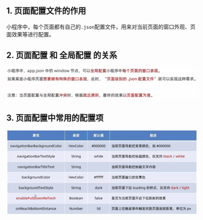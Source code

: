 ## 1. 页面配置文件的作用

小程序中，每个页面都有自己的`.json`配置文件，用来对当前页面的窗口外观、页面效果等进行配置。

## 2. 页面配置 和 全局配置 的关系

![image-20221207151544615](07.页面配置.assets/image-20221207151544615.png)

## 3. 页面配置中常用的配置项

![image-20221207151933417](07.页面配置.assets/image-20221207151933417.png)

